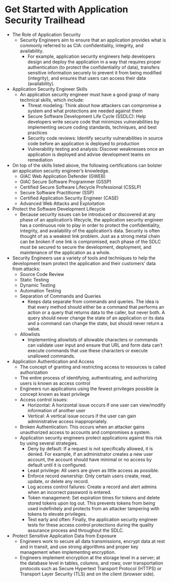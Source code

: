 # Get Started with Application Security Trailhead

* The Role of Application Security
    * Security Engineers aim to ensure that an application provides what is commonly referred to as CIA: confidentiality, integrity, and availability.
        * For example, application security engineers help developers design and deploy the application in a way that requires proper authentication (to protect the confidentiality of data), transfers sensitive information securely to prevent it from being modified (integrity), and ensures that users can access their data (availability). 
* Application Security Engineer Skills
    * An application security engineer must have a good grasp of many technical skills, which include:
        * Threat modeling: Think about how attackers can compromise a system and what protections are needed against them
        * Secure Software Development Life Cycle (SSDLC): Help developers write secure code that minimizes vulnerabilities by implementing secure coding standards, techniques, and best practices
        * Security code reviews: Identify security vulnerabilities in source code before an application is deployed to production
        * Vulnerability testing and analysis: Discover weaknesses once an application is deployed and advise development teams on remediation
* On top of the skills listed above, the following certifications can bolster an application security engineer’s knowledge.
    * GIAC Web Application Defender (GWEB)
    * GIAC Secure Software Programmer (GSSP)
    * Certified Secure Software Lifecycle Professional (CSSLP)
    * Secure Software Practitioner (SSP)
    * Certified Application Security Engineer (CASE)
    * Advanced Web Attacks and Exploitation 
* Protect the Software Development Lifecycle
    * Because security issues can be introduced or discovered at any phase of an application’s lifecycle, the application security engineer has a continuous role to play in order to protect the confidentiality, integrity, and availability of the application’s data. Security is often thought of as a weakest link problem. Just as a strong metal chain can be broken if one link is compromised, each phase of the SDLC must be secured to secure the development, deployment, and maintenance of the application as a whole.
* Security Engineers use a variety of tools and techniques to help the development team protect the application and their customers’ data from attacks:
    * Source Code Review
    * Static Testing
    * Dynamic Testing
    * Automation Testing
    * Separation of Commands and Queries
        * Keeps data separate from commands and queries. The idea is that every method should either be a command that performs an action or a query that returns data to the caller, but never both. A query should never change the state of an application or its data and a command can change the state, but should never return a value.
    * Allowlists
        * Implementing allowlists of allowable characters or commands can validate user input and ensure that URL and form data can’t execute commands that use these characters or execute unallowed commands.
* Application Authentication and Access
    * The concept of granting and restricting access to resources is called authorization
    * The entire process of identifying, authenticating, and authorizing users is known as access control
    * Engineers run applications using the fewest privileges possible (a concept known as least privilege
    * Access control issues:
        * Horizontal: A horizontal issue occurs if one user can view/modify information of another user
        * Vertical: A vertical issue occurs if the user can gain administrative access inappropriately.
    * Broken Authentication: This occurs when an attacker gains unauthorized access to accounts and compromises a system.
    * Application security engineers protect applications against this risk by using several strategies.
        * Deny by default: If a request is not specifically allowed, it is denied. For example, if an administrator creates a new user account, the account should have minimal or no access by default until it is configured.
        * Least privilege: All users are given as little access as possible.
        * Enforce record ownership: Only certain users create, read, update, or delete any record.
        * Log access control failures: Create a record and alert admins when an incorrect password is entered.
        * Token management: Set expiration times for tokens and delete stored tokens upon log out. This prevents tokens from being used indefinitely and protects from an attacker tampering with tokens to elevate privileges.
        * Test early and often: Finally, the application security engineer tests for these access control protections during the quality assurance process and throughout the SDLC.
* Protect Sensitive Application Data from Exposure
    * Engineers work to secure all data transmissions, encrypt data at rest and in transit, and use strong algorithms and proper key management when implementing encryption.
    * Engineers implement encryption at the storage level in a server; at the database level in tables, columns, and rows; over transportation protocols such as Secure Hypertext Transport Protocol (HTTPS) or Transport Layer Security (TLS) and on the client (browser side). 
